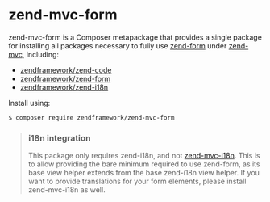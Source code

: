 # zend-mvc-form

zend-mvc-form is a Composer metapackage that provides a single package for
installing all packages necessary to fully use [zend-form](https://zendframework.github.io/zend-form)
under [zend-mvc](https://zendframework.github.io/zend-mvc), including:

- [zendframework/zend-code](https://zendframework.github.io/zend-code/)
- [zendframework/zend-form](https://zendframework.github.io/zend-form/)
- [zendframework/zend-i18n](https://zendframework.github.io/zend-i18n/)

Install using:

```console
$ composer require zendframework/zend-mvc-form
```

> ### i18n integration
>
> This package only requires zend-i18n, and not [zend-mvc-i18n](https://zendframework.github.io/zend-mvc-i18n).
> This is to allow providing the bare minimum required to use zend-form, as its
> base view helper extends from the base zend-i18n view helper. If you
> want to provide translations for your form elements, please install
> zend-mvc-i18n as well.
